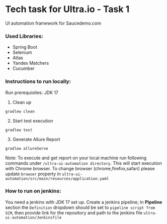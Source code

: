 # Tech task for Ultra.io - Task 1

UI automation framework for Saucedemo.com

### Used Libraries: 
- Spring Boot
- Selenium
- Atlas 
- Yandex Matchers
- Cucumber



### Instructions to run locally:
Run prerequisites: JDK 17

1) Clean up

```
gradlew clean
```

2) Start test execution

```
gradlew test
```

3) Generate Allure Report

```
gradlew allureServe
```


Note: To execute and get report on your local machine run following commands under `/ultra-ui-automation directory`. This will start execution with Chrome browser. To change browser (chrome,firefox,safari) please update `browser` property in `ultra-ui-automation/src/main/resources/application.yaml`


### How to run on jenkins:
You need a jenkins with JDK 17 set up.
Create a jenkins pipeline; In **Pipeline** section the `Definition` dropdown should be set to `pipeline script from SCM`, then provide link for the repository and path to the jenkins file `ultra-ui-automation/Jenkinsfile`


